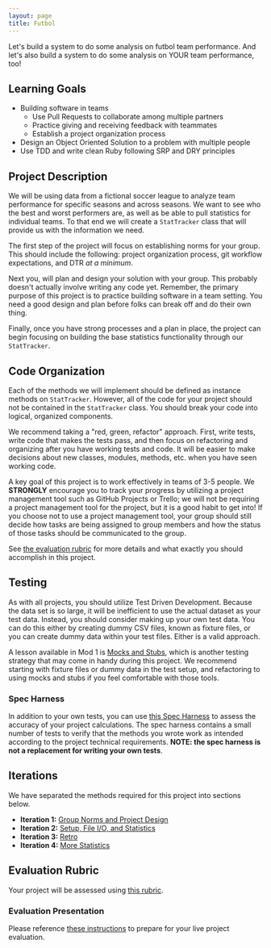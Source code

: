 ```yaml
---
layout: page
title: Futbol
---
```


Let's build a system to do some analysis on futbol team performance.
And let's also build a system to do some analysis on YOUR team performance, too!

## Learning Goals

* Building software in teams
  * Use Pull Requests to collaborate among multiple partners
  * Practice giving and receiving feedback with teammates
  * Establish a project organization process
* Design an Object Oriented Solution to a problem with multiple people
* Use TDD and write clean Ruby following SRP and DRY principles

## Project Description

We will be using data from a fictional soccer league to analyze team performance for specific seasons and across seasons. We want to see who the best and worst performers are, as well as be able to pull statistics for individual teams. To that end we will create a `StatTracker` class that will provide us with the information we need.

The first step of the project will focus on establishing norms for your group. This should include the following: project organization process, git workflow expectations, and DTR *at a minimum*.

Next you, will plan and design your solution with your group. This probably doesn't actually involve writing any code yet. Remember, the primary purpose of this project is to practice building software in a team setting. You need a good design and plan before folks can break off and do their own thing.

Finally, once you have strong processes and a plan in place, the project can begin focusing on building the base statistics functionality through our `StatTracker`.

## Code Organization

Each of the methods we will implement should be defined as instance methods on `StatTracker`. However, all of the code for your project should not be contained in the `StatTracker` class. You should break your code into logical, organized components.

We recommend taking a "red, green, refactor" approach. First, write tests, write code that makes the tests pass, and then focus on refactoring and organizing after you have working tests and code. It will be easier to make decisions about new classes, modules, methods, etc. when you have seen working code.

A key goal of this project is to work effectively in teams of 3-5 people. We **STRONGLY** encourage you to track your progress by utilizing a project management tool such as GitHub Projects or Trello; we will not be requiring a project management tool for the project, but it is a good habit to get into! If you choose not to use a project management tool, your group should still decide how tasks are being assigned to group members and how the status of those tasks should be communicated to the group.

See [the evaluation rubric](./rubric) for more details and what exactly you should accomplish in this project.

## Testing

As with all projects, you should utilize Test Driven Development. Because the data set is so large, it will be inefficient to use the actual dataset as your test data. Instead, you should consider making up your own test data. You can do this either by creating dummy CSV files, known as fixture files, or you can create dummy data within your test files. Either is a valid approach.

A lesson available in Mod 1 is [Mocks and Stubs](../../lessons/mocks_stubs), which is another testing strategy that may come in handy during this project. We recommend starting with fixture files or dummy data in the test setup, and refactoring to using mocks and stubs if you feel comfortable with those tools.

### Spec Harness

In addition to your own tests, you can use [this Spec Harness](https://github.com/turingschool-examples/futbol_spec_harness) to assess the accuracy of your project calculations. The spec harness contains a small number of tests to verify that the methods you wrote work as intended according to the project technical requirements. **NOTE: the spec harness is not a replacement for writing your own tests**.

## Iterations

We have separated the methods required for this project into sections below.

* **Iteration 1:** [Group Norms and Project Design](./iterations/group_norms)
* **Iteration 2:** [Setup, File I/O, and Statistics](./iterations/file_io_stats)
* **Iteration 3:** [Retro](./iterations/retro)
* **Iteration 4:** [More Statistics](./iterations/team_statistics)

## Evaluation Rubric

Your project will be assessed using [this rubric](./rubric).

### Evaluation Presentation
Please reference [these instructions](./evaluation) to prepare for your live project evaluation.
